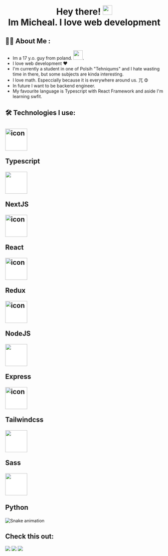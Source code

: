 <h1 align="center">
  <div>Hey there!
      <img src="https://media.giphy.com/media/hvRJCLFzcasrR4ia7z/giphy.gif" width="30px"/>
  </div>
  <div>
      Im Micheal. I love web development  
  </div>
</h1>

## :woman_technologist: About Me :
 - Im a 17 y.o. guy from poland.  <img src="https://media.giphy.com/media/WUlplcMpOCEmTGBtBW/giphy.gif" width="30">.
 - I love web development ❤
 - I'm currently a student in one of Polsih "Tehniqums" and I hate wasting time in there, but some subjects are kinda interesting.
 - I love math. Especcially because it is everywhere around us. 兀 Φ 
 - In future I want to be backend engineer.
 - My favourite language is Typescript with React Framework and aside I'm learning swfit. 

## :hammer_and_wrench: Technologies I use:
<h2 align="start" justift="center" display="flex">

  <img src="https://cdn.jsdelivr.net/gh/devicons/devicon/icons/typescript/typescript-original.svg"  width="70" height="70" alt="icon" style="background-color: white;"/>
  <p text="center">Typescript</p>
 
  <img src="https://cdn.jsdelivr.net/gh/devicons/devicon/icons/nextjs/nextjs-original.svg" width="70" height="70" style="background-color: white;"/>
  <p text="center">NextJS</p>
  
  <img src="https://cdn.jsdelivr.net/gh/devicons/devicon/icons/react/react-original.svg"  width="70" height="70" alt="icon" style="background-color: white;"/>
  <p text="center">React</p>
  
  <img src="https://cdn.jsdelivr.net/gh/devicons/devicon/icons/redux/redux-original.svg"  width="70" height="70" alt="icon" style="background-color: white;"/>
  <p text="center">Redux</p>
  
  <img src="https://cdn.jsdelivr.net/gh/devicons/devicon/icons/nodejs/nodejs-original-wordmark.svg"  width="70" height="70" alt="icon" style="background-color: white;"/>
  <p text="center">NodeJS</p>
  
  <img src="https://cdn.jsdelivr.net/gh/devicons/devicon/icons/express/express-original.svg" width="70" height="70" style="background-color: white;"/>
  <p text="center">Express</p>
  
  <img src="https://cdn.jsdelivr.net/gh/devicons/devicon/icons/tailwindcss/tailwindcss-plain.svg" width="70" height="70" alt="icon"  style="background-color: white;"/>
  <p text="center">Tailwindcss</p>
  
  <img src="https://cdn.jsdelivr.net/gh/devicons/devicon/icons/sass/sass-original.svg" width="70" height="70" style="background-color: white;"/>
  <p text="center">Sass</p>
  
  <img src="https://cdn.jsdelivr.net/gh/devicons/devicon/icons/python/python-original.svg" width="70" height="70" style='background-color: white;'/>
  &nbsp; 
  <p text="center">Python</p>  
</h2> 

![Snake animation](https://github.com/MichalZal/MichalZal/blob/output/github-contribution-grid-snake.svg)

<h2>Check this out: </h2>
<img src="https://github-readme-stats.vercel.app/api/top-langs?username=MichalZal&layout=compact"/>

<img src="https://github-readme-stats.vercel.app/api?username=MichalZal&show_icons=true"/>

<img src="https://github-readme-streak-stats.herokuapp.com/?user=MichalZal"/>

<div></div>

